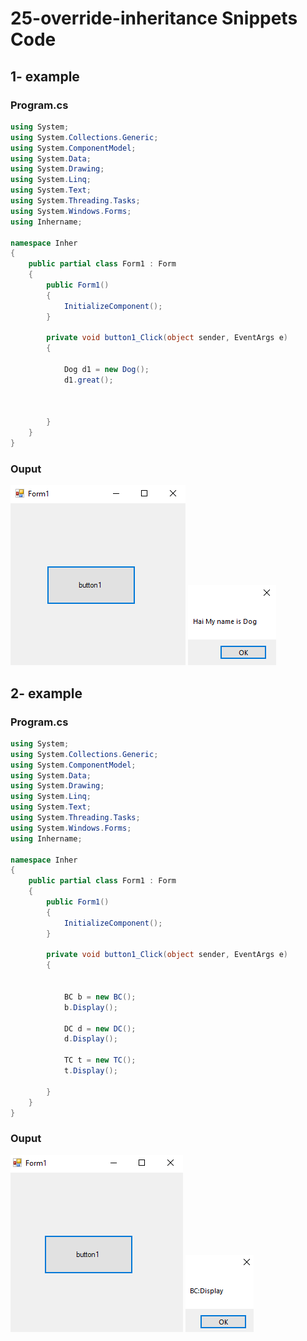 # 25-override-inheritance Snippets Code

## 1- example

### Program.cs

```c#
using System;
using System.Collections.Generic;
using System.ComponentModel;
using System.Data;
using System.Drawing;
using System.Linq;
using System.Text;
using System.Threading.Tasks;
using System.Windows.Forms;
using Inhername;

namespace Inher
{
    public partial class Form1 : Form
    {
        public Form1()
        {
            InitializeComponent();
        }

        private void button1_Click(object sender, EventArgs e)
        {

            Dog d1 = new Dog();
            d1.great();



        }
    }
}


```

### Ouput

![1- example](media/1.png)
![1- example](media/2.png)

## 2- example

### Program.cs

```c#
using System;
using System.Collections.Generic;
using System.ComponentModel;
using System.Data;
using System.Drawing;
using System.Linq;
using System.Text;
using System.Threading.Tasks;
using System.Windows.Forms;
using Inhername;

namespace Inher
{
    public partial class Form1 : Form
    {
        public Form1()
        {
            InitializeComponent();
        }

        private void button1_Click(object sender, EventArgs e)
        {


            BC b = new BC();
            b.Display();

            DC d = new DC();
            d.Display();

            TC t = new TC();
            t.Display();

        }
    }
}


```
### Ouput

![2- example](media/3.png)
![2- example](media/4.png)







